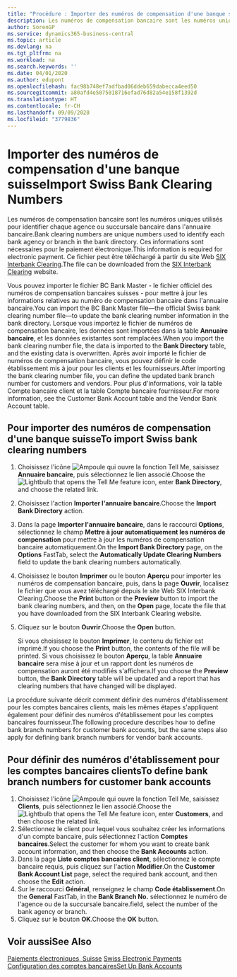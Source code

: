 ```yaml
---
title: "Procédure : Importer des numéros de compensation d'une banque suisse"
description: Les numéros de compensation bancaire sont les numéros uniques utilisés pour identifier chaque agence ou succursale bancaire dans l'annuaire bancaire. Ces informations sont nécessaires pour le paiement électronique. Ce fichier peut être téléchargé à partir du site Web SIX Interbank Clearing.
author: SorenGP
ms.service: dynamics365-business-central
ms.topic: article
ms.devlang: na
ms.tgt_pltfrm: na
ms.workload: na
ms.search.keywords: ''
ms.date: 04/01/2020
ms.author: edupont
ms.openlocfilehash: fac98b748ef7adfbad06ddeb659dabecca4eed50
ms.sourcegitcommit: a80afd4e5075018716efad76d82a54e158f1392d
ms.translationtype: HT
ms.contentlocale: fr-CH
ms.lasthandoff: 09/09/2020
ms.locfileid: "3779836"
---
```

# <a name="import-swiss-bank-clearing-numbers"></a><span data-ttu-id="840de-105">Importer des numéros de compensation d'une banque suisse</span><span class="sxs-lookup"><span data-stu-id="840de-105">Import Swiss Bank Clearing Numbers</span></span>
<span data-ttu-id="840de-106">Les numéros de compensation bancaire sont les numéros uniques utilisés pour identifier chaque agence ou succursale bancaire dans l'annuaire bancaire.</span><span class="sxs-lookup"><span data-stu-id="840de-106">Bank clearing numbers are unique numbers used to identify each bank agency or branch in the bank directory.</span></span> <span data-ttu-id="840de-107">Ces informations sont nécessaires pour le paiement électronique.</span><span class="sxs-lookup"><span data-stu-id="840de-107">This information is required for electronic payment.</span></span> <span data-ttu-id="840de-108">Ce fichier peut être téléchargé à partir du site Web [SIX Interbank Clearing](https://go.microsoft.com/fwlink/?LinkId=145121).</span><span class="sxs-lookup"><span data-stu-id="840de-108">The file can be downloaded from the [SIX Interbank Clearing](https://go.microsoft.com/fwlink/?LinkId=145121) website.</span></span>  

<span data-ttu-id="840de-109">Vous pouvez importer le fichier BC Bank Master - le fichier officiel des numéros de compensation bancaires suisses - pour mettre à jour les informations relatives au numéro de compensation bancaire dans l'annuaire bancaire.</span><span class="sxs-lookup"><span data-stu-id="840de-109">You can import the BC Bank Master file—the official Swiss bank clearing number file—to update the bank clearing number information in the bank directory.</span></span> <span data-ttu-id="840de-110">Lorsque vous importez le fichier de numéros de compensation bancaire, les données sont importées dans la table **Annuaire bancaire**, et les données existantes sont remplacées.</span><span class="sxs-lookup"><span data-stu-id="840de-110">When you import the bank clearing number file, the data is imported to the **Bank Directory** table, and the existing data is overwritten.</span></span> <span data-ttu-id="840de-111">Après avoir importé le fichier de numéros de compensation bancaire, vous pouvez définir le code établissement mis à jour pour les clients et les fournisseurs.</span><span class="sxs-lookup"><span data-stu-id="840de-111">After importing the bank clearing number file, you can define the updated bank branch number for customers and vendors.</span></span> <span data-ttu-id="840de-112">Pour plus d'informations, voir la table Compte bancaire client et la table Compte bancaire fournisseur.</span><span class="sxs-lookup"><span data-stu-id="840de-112">For more information, see the Customer Bank Account table and the Vendor Bank Account table.</span></span>  

## <a name="to-import-swiss-bank-clearing-numbers"></a><span data-ttu-id="840de-113">Pour importer des numéros de compensation d'une banque suisse</span><span class="sxs-lookup"><span data-stu-id="840de-113">To import Swiss bank clearing numbers</span></span>  

1.  <span data-ttu-id="840de-114">Choisissez l'icône ![Ampoule qui ouvre la fonction Tell Me](../../media/ui-search/search_small.png "Dites-moi ce que vous voulez faire"), saisissez **Annuaire bancaire**, puis sélectionnez le lien associé.</span><span class="sxs-lookup"><span data-stu-id="840de-114">Choose the ![Lightbulb that opens the Tell Me feature](../../media/ui-search/search_small.png "Tell me what you want to do") icon, enter **Bank Directory**, and choose the related link.</span></span>  
2.  <span data-ttu-id="840de-115">Choisissez l'action **Importer l'annuaire bancaire**.</span><span class="sxs-lookup"><span data-stu-id="840de-115">Choose the **Import Bank Directory** action.</span></span>  
3.  <span data-ttu-id="840de-116">Dans la page **Importer l'annuaire bancaire**, dans le raccourci **Options**, sélectionnez le champ **Mettre à jour automatiquement les numéros de compensation** pour mettre à jour les numéros de compensation bancaire automatiquement.</span><span class="sxs-lookup"><span data-stu-id="840de-116">On the **Import Bank Directory** page, on the **Options** FastTab, select the **Automatically Update Clearing Numbers** field to update the bank clearing numbers automatically.</span></span>  
4.  <span data-ttu-id="840de-117">Choisissez le bouton **Imprimer** ou le bouton **Aperçu** pour importer les numéros de compensation bancaire, puis, dans la page **Ouvrir**, localisez le fichier que vous avez téléchargé depuis le site Web SIX Interbank Clearing.</span><span class="sxs-lookup"><span data-stu-id="840de-117">Choose the **Print** button or the **Preview** button to import the bank clearing numbers, and then, on the **Open** page, locate the file that you have downloaded from the SIX Interbank Clearing website.</span></span>
5. <span data-ttu-id="840de-118">Cliquez sur le bouton **Ouvrir**.</span><span class="sxs-lookup"><span data-stu-id="840de-118">Choose the **Open** button.</span></span>  

    <span data-ttu-id="840de-119">Si vous choisissez le bouton **Imprimer**, le contenu du fichier est imprimé.</span><span class="sxs-lookup"><span data-stu-id="840de-119">If you choose the **Print** button, the contents of the file will be printed.</span></span> <span data-ttu-id="840de-120">Si vous choisissez le bouton **Aperçu**, la table **Annuaire bancaire** sera mise à jour et un rapport dont les numéros de compensation auront été modifiés s'affichera.</span><span class="sxs-lookup"><span data-stu-id="840de-120">If you choose the **Preview** button, the **Bank Directory** table will be updated and a report that has clearing numbers that have changed will be displayed.</span></span>  

<span data-ttu-id="840de-121">La procédure suivante décrit comment définir des numéros d'établissement pour les comptes bancaires clients, mais les mêmes étapes s'appliquent également pour définir des numéros d'établissement pour les comptes bancaires fournisseur.</span><span class="sxs-lookup"><span data-stu-id="840de-121">The following procedure describes how to define bank branch numbers for customer bank accounts, but the same steps also apply for defining bank branch numbers for vendor bank accounts.</span></span>  

## <a name="to-define-bank-branch-numbers-for-customer-bank-accounts"></a><span data-ttu-id="840de-122">Pour définir des numéros d'établissement pour les comptes bancaires clients</span><span class="sxs-lookup"><span data-stu-id="840de-122">To define bank branch numbers for customer bank accounts</span></span>  

1.  <span data-ttu-id="840de-123">Choisissez l'icône ![Ampoule qui ouvre la fonction Tell Me](../../media/ui-search/search_small.png "Dites-moi ce que vous voulez faire"), saisissez **Clients**, puis sélectionnez le lien associé.</span><span class="sxs-lookup"><span data-stu-id="840de-123">Choose the ![Lightbulb that opens the Tell Me feature](../../media/ui-search/search_small.png "Tell me what you want to do") icon, enter **Customers**, and then choose the related link.</span></span>  
2.  <span data-ttu-id="840de-124">Sélectionnez le client pour lequel vous souhaitez créer les informations d'un compte bancaire, puis sélectionnez l'action **Comptes bancaires**.</span><span class="sxs-lookup"><span data-stu-id="840de-124">Select the customer for whom you want to create bank account information, and then choose the **Bank Accounts** action.</span></span>  
3.  <span data-ttu-id="840de-125">Dans la page **Liste comptes bancaires client**, sélectionnez le compte bancaire requis, puis cliquez sur l'action **Modifier**.</span><span class="sxs-lookup"><span data-stu-id="840de-125">On the **Customer Bank Account List** page, select the required bank account, and then choose the **Edit** action.</span></span>  
4.  <span data-ttu-id="840de-126">Sur le raccourci **Général**, renseignez le champ **Code établissement**.</span><span class="sxs-lookup"><span data-stu-id="840de-126">On the **General** FastTab, in the **Bank Branch No.**</span></span> <span data-ttu-id="840de-127">sélectionnez le numéro de l'agence ou de la succursale bancaire.</span><span class="sxs-lookup"><span data-stu-id="840de-127">field, select the number of the bank agency or branch.</span></span>  
5.  <span data-ttu-id="840de-128">Cliquez sur le bouton **OK**.</span><span class="sxs-lookup"><span data-stu-id="840de-128">Choose the **OK** button.</span></span>  

## <a name="see-also"></a><span data-ttu-id="840de-129">Voir aussi</span><span class="sxs-lookup"><span data-stu-id="840de-129">See Also</span></span>  
 <span data-ttu-id="840de-130">[Paiements électroniques, Suisse](swiss-electronic-payments.md) </span><span class="sxs-lookup"><span data-stu-id="840de-130">[Swiss Electronic Payments](swiss-electronic-payments.md) </span></span>  
 [<span data-ttu-id="840de-131">Configuration des comptes bancaires</span><span class="sxs-lookup"><span data-stu-id="840de-131">Set Up Bank Accounts</span></span>](../../bank-how-setup-bank-accounts.md)

